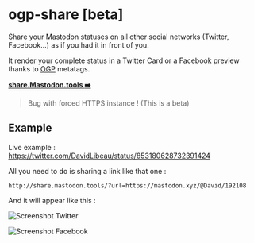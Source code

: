# ogp-share [beta]

Share your Mastodon statuses on all other social networks (Twitter, Facebook...) as if you had it in front of you.

It render your complete status in a Twitter Card or a Facebook preview thanks to [OGP](http://ogp.me/) metatags.

[**share.Mastodon.tools :arrow_right:**](http://share.mastodon.tools/)


> Bug with forced HTTPS instance ! (This is a beta)


## Example

Live example : https://twitter.com/DavidLibeau/status/853180628732391424

All you need to do is sharing a link like that one :

```
http://share.mastodon.tools/?url=https://mastodon.xyz/@David/192108
```

And it will appear like this :

![Screenshot Twitter](http://mastodon.tools/ogp-share/screenshots/tw.png)

![Screenshot Facebook](http://mastodon.tools/ogp-share/screenshots/fb.png)
